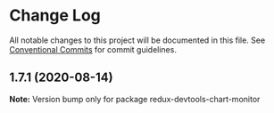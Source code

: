 # Change Log

All notable changes to this project will be documented in this file.
See [Conventional Commits](https://conventionalcommits.org) for commit guidelines.

## 1.7.1 (2020-08-14)

**Note:** Version bump only for package redux-devtools-chart-monitor
